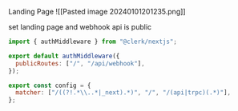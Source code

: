 
Landing Page
![[Pasted image 20240101201235.png]]

set landing page and webhook api is public

```js
import { authMiddleware } from "@clerk/nextjs";

export default authMiddleware({
  publicRoutes: ["/", "/api/webhook"],
});

export const config = {
  matcher: ["/((?!.*\\..*|_next).*)", "/", "/(api|trpc)(.*)"],
};

```

